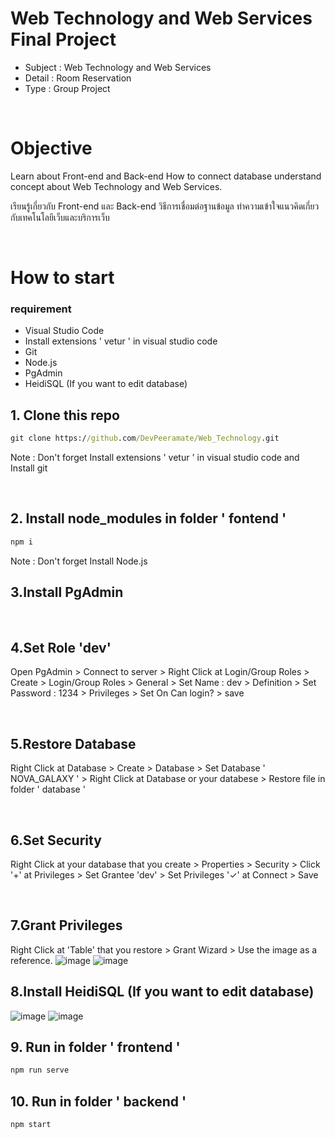 # Web Technology and Web Services Final Project 
- Subject : Web Technology and Web Services
- Detail : Room Reservation
- Type : Group Project

<br>

# Objective
Learn about Front-end and Back-end How to connect database understand concept about Web Technology and Web Services.

เรียนรู้เกี่ยวกับ Front-end และ Back-end วิธีการเชื่อมต่อฐานข้อมูล ทำความเข้าใจแนวคิดเกี่ยวกับเทคโนโลยีเว็บและบริการเว็บ

<br>

# How to start
### requirement
  - Visual Studio Code
  - Install extensions ' vetur ' in visual studio code
  - Git
  - Node.js
  - PgAdmin
  - HeidiSQL (If you want to edit database)

## 1. Clone this repo
```cmd
git clone https://github.com/DevPeeramate/Web_Technology.git
```
Note : Don't forget Install extensions ' vetur ' in visual studio code and Install git

<br>

## 2. Install node_modules in folder ' fontend '
```cmd
npm i 
```
Note : Don't forget Install Node.js
<br> 

## 3.Install PgAdmin

<br>

## 4.Set Role 'dev'
Open PgAdmin > Connect to server > Right Click at Login/Group Roles > Create > Login/Group Roles > General > Set Name : dev > Definition > Set Password : 1234 > Privileges > Set On Can login? > save

<br>

## 5.Restore Database
Right Click at Database > Create > Database > Set Database ' NOVA_GALAXY ' > Right Click at Database or your databese > Restore file in folder ' database ' 

<br>

## 6.Set Security 
Right Click at your database that you create > Properties > Security > Click '+' at Privileges > Set Grantee 'dev' > Set Privileges '✓' at Connect > Save

<br>

## 7.Grant Privileges
Right Click at 'Table' that you restore > Grant Wizard > Use the image as a reference.
![image](https://github.com/user-attachments/assets/0ca173e6-9bcf-4a6a-916e-0a2d809456ba)
![image](https://github.com/user-attachments/assets/bce7d7a6-a8c8-4d15-8220-e937a433678f)

## 8.Install HeidiSQL (If you want to edit database)
![image](https://github.com/user-attachments/assets/da111da5-ab25-4bd3-925c-fa0a87b80885)
![image](https://github.com/user-attachments/assets/07e20d0c-6ed8-49d5-b7aa-a509dc9f13fe)

## 9. Run in folder ' frontend '
```cmd
npm run serve
```

## 10. Run in folder ' backend '
```cmd
npm start
```

 
